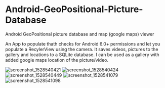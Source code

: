 # Android-GeoPositional-Picture-Database
Android GeoPositional picture database and map (google maps) viewer

An App to populate thath checks for Android 6.0+ permissions and let you populate a RecylerView using the camera.
It saves videos, pictures to the gallery and locations to a SQLite database.
I can be used as a gallery with added google maps location of the picture/video.

![screenshot_1528540421](https://user-images.githubusercontent.com/28767885/41191290-9f071448-6bed-11e8-8216-68ac25f4e22e.png)
![screenshot_1528540424](https://user-images.githubusercontent.com/28767885/41191291-9f48f9bc-6bed-11e8-9ac0-9cf3e0b6f062.png)
![screenshot_1528540449](https://user-images.githubusercontent.com/28767885/41191292-9f6801ae-6bed-11e8-88b6-811c8e8565f4.png)
![screenshot_1528541079](https://user-images.githubusercontent.com/28767885/41191293-9f82b1ca-6bed-11e8-9d41-494a9a0c8ee7.png)
![screenshot_1528541098](https://user-images.githubusercontent.com/28767885/41191294-9fa3fe84-6bed-11e8-94ec-684c6269b694.png)
